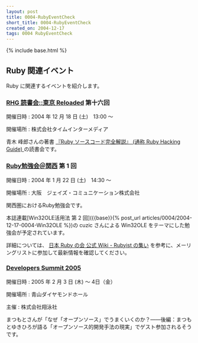 ```yaml
---
layout: post
title: 0004-RubyEventCheck
short_title: 0004-RubyEventCheck
created_on: 2004-12-17
tags: 0004 RubyEventCheck
---
```

{% include base.html %}


## Ruby 関連イベント

Ruby に関連するイベントを紹介します。

### [RHG 読書会::東京 Reloaded](http://pub.cozmixng.org/~the-rwiki/rw-cgi.rb?cmd=view;name=RHG%C6%C9%BD%F1%B2%F1%3A%3A%C5%EC%B5%FE+Reloaded) 第十六回

開催日時 
:  2004 年 12 月 18 日 (土)　13:00 〜

開催場所 
:  株式会社タイムインターメディア

青木 峰郎さんの著書 [『Ruby ソースコード完全解説』 (通称 Ruby Hacking Guide) ](http://i.loveruby.net/ja/rhg/)の読書会です。

### [Ruby勉強会＠関西](http://pub.cozmixng.org/~the-rwiki/rw-cgi.rb?cmd=view;name=Ruby%CA%D9%B6%AF%B2%F1%A1%F7%B4%D8%C0%BE) 第 1 回

開催日時 
:  2004 年 1 月 22 日 (土)　14:30 〜

開催場所 
:  大阪　ジェイズ・コミュニケーション株式会社

関西圏におけるRuby勉強会です。

本誌連載[Win32OLE活用法 第 2 回]({{base}}{% post_url articles/0004/2004-12-17-0004-Win32OLE %})の cuzic さんによる Win32OLE をテーマにした勉強会が予定されています。

詳細については、
[日本 Ruby の会 公式 Wiki - Rubyist の集い](http://jp.rubyist.net/?RubyCircle)
を参考に、メーリングリストに参加して最新情報を確認してください。

### [Developers Summit 2005](http://www.seshop.com/event/dev/)

開催日時 
:  2005 年 2 月 3 日 (木) 〜 4日（金）

開催場所 
:  青山ダイヤモンドホール

主催 
:  株式会社翔泳社

まつもとさんが「なぜ「オープンソース」でうまくいくのか？――後編：まつもとゆきひろが語る「オープンソース的開発手法の現実」でゲスト参加されるそうです。


